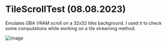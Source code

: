 # TileScrollTest (08.08.2023)

Emulates GBA VRAM scroll on a 32x32 tiles background. I used it to check some computations while working on a tile streaming method.

![image](https://github.com/NotImplementedLife/Wasteland/assets/70803115/45e54bed-bb0f-4a7a-8207-b6bb4877d8de)
